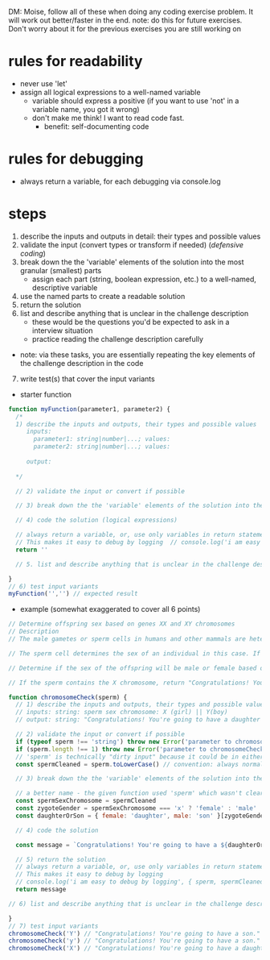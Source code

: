 
DM: Moise, follow all of these when doing any coding exercise problem. It will work out better/faster in the end.
    note: do this for future exercises. Don't worry about it for the previous exercises you are still working on

# rules for readability
* never use 'let'
* assign all logical expressions to a well-named variable
  * variable should express a positive (if you want to use 'not' in a variable name, you got it wrong)
  * don't make me think! I want to read code fast.
	* benefit: self-documenting code

# rules for debugging
* always return a variable, for each debugging via console.log 

# steps
1. describe the inputs and outputs in detail: their types and possible values
2. validate the input (convert types or transform if needed) (*defensive coding*)
3. break down the the 'variable' elements of the solution into the most granular (smallest) parts
   * assign each part (string, boolean expression, etc.) to a well-named, descriptive variable
4. use the named parts to create a readable solution
5. return the solution
6. list and describe anything that is unclear in the challenge description
   * these would be the questions you'd be expected to ask in a interview situation
   * practice reading the challenge description carefully
* note: via these tasks, you are essentially repeating the key elements of the challenge description in the code
7. write test(s) that cover the input variants

* starter function
```js
function myFunction(parameter1, parameter2) {
  /*   
  1) describe the inputs and outputs, their types and possible values
     inputs: 
       parameter1: string|number|...; values: 
       parameter2: string|number|...; values:
       
     output:
 
  */

  // 2) validate the input or convert if possible

  // 3) break down the the 'variable' elements of the solution into the most granular (smallest) parts; assign each to a well-named, descriptive variable (rename input if needed)

  // 4) code the solution (logical expressions)

  // always return a variable, or, use only variables in return statements (all logical expressions must be assigned to a variable)
  // This makes it easy to debug by logging  // console.log('i am easy to debug by logging', { var1, var2 })
  return ''

  // 5. list and describe anything that is unclear in the challenge description

}
// 6) test input variants
myFunction('','') // expected result

```
* example (somewhat exaggerated to cover all 6 points)
```js
// Determine offspring sex based on genes XX and XY chromosomes
// Description
// The male gametes or sperm cells in humans and other mammals are heterogametic and contain one of two types of sex chromosomes. They are either X or Y. The female gametes or eggs however, contain only the X sex chromosome and are homogametic.

// The sperm cell determines the sex of an individual in this case. If a sperm cell containing an X chromosome fertilizes an egg, the resulting zygote will be XX or female. If the sperm cell contains a Y chromosome, then the resulting zygote will be XY or male.

// Determine if the sex of the offspring will be male or female based on the X or Y chromosome present in the male's sperm.

// If the sperm contains the X chromosome, return "Congratulations! You're going to have a daughter."; If the sperm contains the Y chromosome, return "Congratulations! You're going to have a son.";

function chromosomeCheck(sperm) {
  // 1) describe the inputs and outputs, their types and possible values
  // inputs: string: sperm sex chromosome: X (girl) || Y(boy)
  // output: string: "Congratulations! You're going to have a daughter|son."

  // 2) validate the input or convert if possible
  if (typeof sperm !== 'string') throw new Error('parameter to chromosomeCheck() must be a string')
  if (sperm.length !== 1) throw new Error('parameter to chromosomeCheck() must be one character')
  // 'sperm' is technically "dirty input" because it could be in either case
  const spermCleaned = sperm.toLowerCase() // convention: always normalize TO lowercase, not uppercase

  // 3) break down the the 'variable' elements of the solution into the most granular (smallest) parts; assign each to a well-named, descriptive variable (rename input if needed)

  // a better name - the given function used 'sperm' which wasn't clear
  const spermSexChromosome = spermCleaned
  const zygoteGender = spermSexChromosome === 'x' ? 'female' : 'male'
  const daughterOrSon = { female: 'daughter', male: 'son' }[zygoteGender]

  // 4) code the solution

  const message = `Congratulations! You're going to have a ${daughterOrSon}.`

  // 5) return the solution
  // always return a variable, or, use only variables in return statements (all logical expressions must be assigned to a variable)
  // This makes it easy to debug by logging   
  // console.log('i am easy to debug by logging', { sperm, spermCleaned, spermSexChromosome, zygoteGender, daughterOrSon, message })
  return message

// 6) list and describe anything that is unclear in the challenge description

}
// 7) test input variants
chromosomeCheck('Y') // "Congratulations! You're going to have a son."
chromosomeCheck('y') // "Congratulations! You're going to have a son."
chromosomeCheck('X') // "Congratulations! You're going to have a daughter."

```

